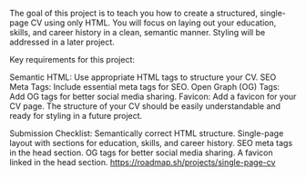The goal of this project is to teach you how to create a structured, single-page CV using only HTML. 
You will focus on laying out your education, skills, and career history in a clean, semantic manner. Styling will be addressed in a later project.

Key requirements for this project:

Semantic HTML: Use appropriate HTML tags to structure your CV.
SEO Meta Tags: Include essential meta tags for SEO.
Open Graph (OG) Tags: Add OG tags for better social media sharing.
Favicon: Add a favicon for your CV page.
The structure of your CV should be easily understandable and ready for styling in a future project.

Submission Checklist:
Semantically correct HTML structure.
Single-page layout with sections for education, skills, and career history.
SEO meta tags in the head section.
OG tags for better social media sharing.
A favicon linked in the head section.
https://roadmap.sh/projects/single-page-cv
